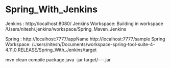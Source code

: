 # Spring_With_Jenkins

Jenkins : http://localhost:8080/
Jenkins Workspace: Building in workspace /Users/nitesh/.jenkins/workspace/Spring_Maven_Jenkins


Spring : http://localhost:7777/appName      http://localhost:7777/sample
Spring Workspace: /Users/nitesh/Documents/workspace-spring-tool-suite-4-4.11.0.RELEASE/Spring_With_Jenkins/target



mvn clean compile package
java -jar target/---.jar
